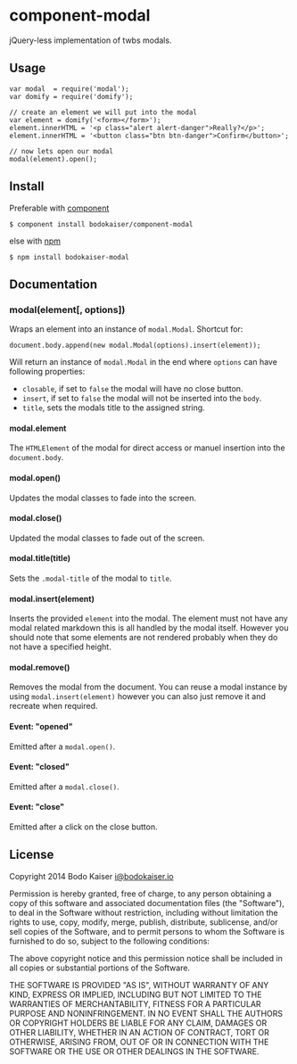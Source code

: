 # component-modal

jQuery-less implementation of twbs modals.

## Usage

    var modal  = require('modal');
    var domify = require('domify');

    // create an element we will put into the modal
    var element = domify('<form></form>');
    element.innerHTML = '<p class="alert alert-danger">Really?</p>';
    element.innerHTML = '<button class="btn btn-danger">Confirm</button>';

    // now lets open our modal
    modal(element).open();

## Install

Preferable with [component](https://github.com/component/component)

    $ component install bodokaiser/component-modal

else with [npm](https://github.com/npmjs/npm)

    $ npm install bodokaiser-modal

## Documentation

### modal(element[, options])

Wraps an element into an instance of `modal.Modal`. Shortcut for:

    document.body.append(new modal.Modal(options).insert(element));

Will return an instance of `modal.Modal` in the end where `options` can have
following properties:

- `closable`, if set to `false` the modal will have no close button.
- `insert`, if set to `false` the modal will not be inserted into the `body`.
- `title`, sets the modals title to the assigned string.

#### modal.element

The `HTMLElement` of the modal for direct access or manuel insertion into the
`document.body`.

#### modal.open()

Updates the modal classes to fade into the screen.

#### modal.close()

Updated the modal classes to fade out of the screen.

#### modal.title(title)

Sets the `.modal-title` of the modal to `title`.

#### modal.insert(element)

Inserts the provided `element` into the modal. The element must not have any
modal related markdown this is all handled by the modal itself. However
you should note that some elements are not rendered probably when they do not
have a specified height.

#### modal.remove()

Removes the modal from the document. You can reuse a modal instance by using
`modal.insert(element)` however you can also just remove it and recreate when
required.

#### Event: "opened"

Emitted after a `modal.open()`.

#### Event: "closed"

Emitted after a `modal.close()`.

#### Event: "close"

Emitted after a click on the close button.

## License

Copyright 2014 Bodo Kaiser <i@bodokaiser.io>

Permission is hereby granted, free of charge, to any person obtaining
a copy of this software and associated documentation files (the
"Software"), to deal in the Software without restriction, including
without limitation the rights to use, copy, modify, merge, publish,
distribute, sublicense, and/or sell copies of the Software, and to
permit persons to whom the Software is furnished to do so, subject to
the following conditions:

The above copyright notice and this permission notice shall be
included in all copies or substantial portions of the Software.

THE SOFTWARE IS PROVIDED "AS IS", WITHOUT WARRANTY OF ANY KIND,
EXPRESS OR IMPLIED, INCLUDING BUT NOT LIMITED TO THE WARRANTIES OF
MERCHANTABILITY, FITNESS FOR A PARTICULAR PURPOSE AND
NONINFRINGEMENT. IN NO EVENT SHALL THE AUTHORS OR COPYRIGHT HOLDERS BE
LIABLE FOR ANY CLAIM, DAMAGES OR OTHER LIABILITY, WHETHER IN AN ACTION
OF CONTRACT, TORT OR OTHERWISE, ARISING FROM, OUT OF OR IN CONNECTION
WITH THE SOFTWARE OR THE USE OR OTHER DEALINGS IN THE SOFTWARE.
